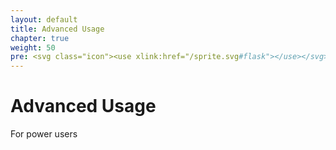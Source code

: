 ```yaml
---
layout: default
title: Advanced Usage
chapter: true
weight: 50
pre: <svg class="icon"><use xlink:href="/sprite.svg#flask"></use></svg>
---
```


# Advanced Usage

For power users